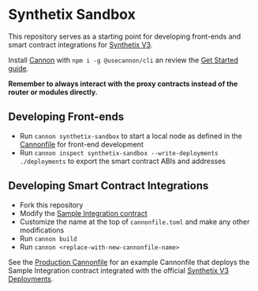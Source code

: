 # Synthetix Sandbox

This repository serves as a starting point for developing front-ends and smart contract integrations for [Synthetix V3](https://github.com/Synthetixio/synthetix-v3).

Install [Cannon](https://usecannon.com) with `npm i -g @usecannon/cli` an review the [Get Started guide](https://usecannon.com/get-started).

**Remember to always interact with the proxy contracts instead of the router or modules directly.**

## Developing Front-ends

* Run `cannon synthetix-sandbox` to start a local node as defined in the [Cannonfile](/cannonfile.toml) for front-end development
* Run `cannon inspect synthetix-sandbox --write-deployments ./deployments` to export the smart contract ABIs and addresses

## Developing Smart Contract Integrations

* Fork this repository
* Modify the [Sample Integration contract](/src/SampleIntegration.sol)
* Customize the name at the top of `cannonfile.toml` and make any other modifications
* Run `cannon build` 
* Run `cannon <replace-with-new-cannonfile-name>`

See the [Production Cannonfile](/cannonfile.prod.toml) for an example Cannonfile that deploys the Sample Integration contract integrated with the official [Synthetix V3 Deployments](https://github.com/Synthetixio/synthetix-deployments).
